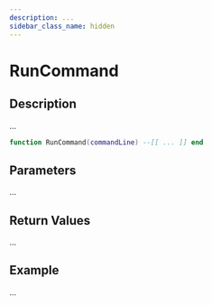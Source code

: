 ```yaml
---
description: ...
sidebar_class_name: hidden
---
```


# RunCommand

## Description

...

```lua
function RunCommand(commandLine) --[[ ... ]] end
```

## Parameters

...

## Return Values

...

## Example

...

